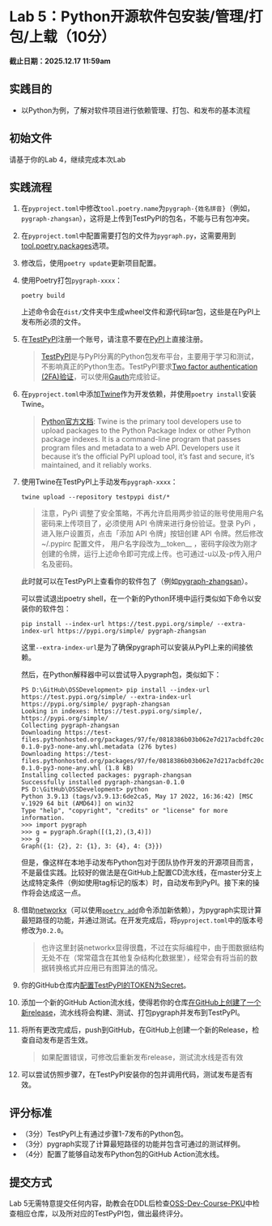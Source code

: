 # Lab 5：Python开源软件包安装/管理/打包/上载（10分）

**截止日期：2025.12.17 11:59am**

## 实践目的

* 以Python为例，了解对软件项目进行依赖管理、打包、和发布的基本流程

## 初始文件

请基于你的Lab 4，继续完成本次Lab

## 实践流程

1. 在`pyproject.toml`中修改`tool.poetry.name`为`pygraph-{姓名拼音}`（例如，`pygraph-zhangsan`），这将是上传到TestPyPI的包名，不能与已有包冲突。

2. 在`pyproject.toml`中配置需要打包的文件为`pygraph.py`，这需要用到[tool.poetry.packages](https://python-poetry.org/docs/pyproject/#packages)选项。

3. 修改后，使用`poetry update`更新项目配置。

4. 使用Poetry打包`pygraph-xxxx`：

    ```shell script
    poetry build
    ```

    上述命令会在`dist/`文件夹中生成wheel文件和源代码tar包，这些是在PyPI上发布所必须的文件。

5. 在[TestPyPI](https://test.pypi.org/)注册一个账号，请注意不要在[PyPI](https://pypi.org)上直接注册。

    > [TestPyPI](https://test.pypi.org)是与PyPI分离的Python包发布平台，主要用于学习和测试，不影响真正的Python生态。TestPyPI要求[Two factor authentication (2FA)验证](https://test.pypi.org/help/#twofa)，可以使用[Gauth](https://chromewebstore.google.com/detail/gauth-authenticator/ilgcnhelpchnceeipipijaljkblbcobl?hl=zh-CN&utm_source=ext_sidebar)完成验证。

6. 在`pyproject.toml`中添加[Twine](https://twine.readthedocs.io/en/stable/)作为开发依赖，并使用`poetry install`安装Twine。

    > [Python官方文档](https://packaging.python.org/en/latest/key_projects/#twine): Twine is the primary tool developers use to upload packages to the Python Package Index or other Python package indexes. It is a command-line program that passes program files and metadata to a web API. Developers use it because it’s the official PyPI upload tool, it’s fast and secure, it’s maintained, and it reliably works.

7. 使用Twine在TestPyPI上手动发布`pygraph-xxxx`：

    ```shell script
    twine upload --repository testpypi dist/*
    ```
    > 注意，PyPi 调整了安全策略，不再允许启用两步验证的账号使用用户名密码来上传项目了，必须使用 API 令牌来进行身份验证。登录 PyPi ，进入账户设置页，点击「添加 API 令牌」按钮创建 API 令牌。然后修改 ~/.pypirc 配置文件， 用户名字段改为__token__ ，密码字段改为刚才创建的令牌，运行上述命令即可完成上传。也可通过-u以及-p传入用户名及密码。
    
    此时就可以在TestPyPI上查看你的软件包了（例如[pygraph-zhangsan](https://test.pypi.org/project/pygraph-zhangsan/0.1.0/)）。

    可以尝试退出poetry shell，在一个新的Python环境中运行类似如下命令以安装你的软件包：

    ```shell script
    pip install --index-url https://test.pypi.org/simple/ --extra-index-url https://pypi.org/simple/ pygraph-zhangsan
    ```

    这里`--extra-index-url`是为了确保pygraph可以安装从PyPI上来的间接依赖。

    然后，在Python解释器中可以尝试导入pygraph包，类似如下：

    ```
    PS D:\GitHub\OSSDevelopment> pip install --index-url https://test.pypi.org/simple/ --extra-index-url https://pypi.org/simple/ pygraph-zhangsan
    Looking in indexes: https://test.pypi.org/simple/, https://pypi.org/simple/
    Collecting pygraph-zhangsan
    Downloading https://test-files.pythonhosted.org/packages/97/fe/0818386b03b062e7d217acbdfc20c5f1bd6cc455c06e07463f5a86da8fc1/pygraph_zhangsan-0.1.0-py3-none-any.whl.metadata (276 bytes)
    Downloading https://test-files.pythonhosted.org/packages/97/fe/0818386b03b062e7d217acbdfc20c5f1bd6cc455c06e07463f5a86da8fc1/pygraph_zhangsan-0.1.0-py3-none-any.whl (1.8 kB)
    Installing collected packages: pygraph-zhangsan
    Successfully installed pygraph-zhangsan-0.1.0
    PS D:\GitHub\OSSDevelopment> python
    Python 3.9.13 (tags/v3.9.13:6de2ca5, May 17 2022, 16:36:42) [MSC v.1929 64 bit (AMD64)] on win32      
    Type "help", "copyright", "credits" or "license" for more information.
    >>> import pygraph
    >>> g = pygraph.Graph([(1,2),(3,4)])
    >>> g
    Graph({1: {2}, 2: {1}, 3: {4}, 4: {3}})
    ```

    但是，像这样在本地手动发布Python包对于团队协作开发的开源项目而言，不是最佳实践。比较好的做法是在GitHub上配置CD流水线，在master分支上达成特定条件（例如使用tag标记的版本）时，自动发布到PyPI。接下来的操作将会达成这一点。

8. 借助[networkx](https://networkx.org/documentation/stable/index.html)（可以使用[`poetry add`](https://python-poetry.org/docs/cli/#add)命令添加新依赖），为pygraph实现计算最短路径的功能，并通过测试。在开发完成后，将`pyproject.toml`中的版本号修改为`0.2.0`。

    > 也许这里封装networkx显得很蠢，不过在实际编程中，由于图数据结构无处不在（常常蕴含在其他复杂结构化数据里），经常会有将当前的数据转换格式并应用已有图算法的情况。

9. 你的GitHub仓库内[配置TestPyPI的TOKEN为Secret](https://help.github.com/en/actions/automating-your-workflow-with-github-actions/creating-and-using-encrypted-secrets)。

10. 添加一个新的GitHub Action流水线，使得若你的仓库[在GitHub上创建了一个新release](https://docs.github.com/en/actions/using-workflows/events-that-trigger-workflows#release)，流水线将会构建、测试、打包pygraph并发布到TestPyPI。

11. 将所有更改完成后，push到GitHub，在GitHub上创建一个新的Release，检查自动发布是否生效。

    > 如果配置错误，可修改后重新发布release，测试流水线是否有效

12. 可以尝试仿照步骤7，在TestPyPI安装你的包并调用代码，测试发布是否有效。

## 评分标准

- （3分）TestPyPI上有通过步骤1-7发布的Python包。
- （3分）pygraph实现了计算最短路径的功能并包含可通过的测试样例。
- （4分）配置了能够自动发布Python包的GitHub Action流水线。

## 提交方式

Lab 5无需特意提交任何内容，助教会在DDL后检查[OSS-Dev-Course-PKU](https://github.com/OSS-Dev-Course-PKU)中检查相应仓库，以及所对应的TestPyPI包，做出最终评分。
